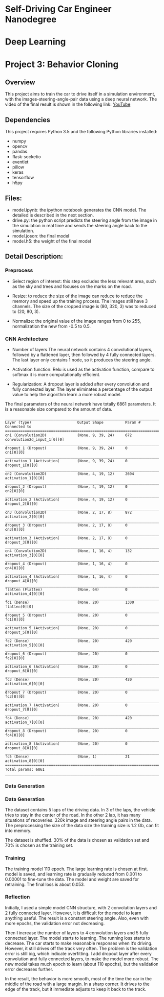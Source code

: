 # Self-Driving Car Engineer Nanodegree
# Deep Learning
# Project 3: Behavior Cloning

## Overview
This project aims to train the car to drive itself in a simulation environment, with the images-steering-angle-pair data using a deep neural network. The video of the final result is shown in the following link: [YouTube](https://www.youtube.com/watch?v=JLVWC8iJfss)

## Dependencies
This project requires Python 3.5 and the following Python libraries installed:

- numpy
- opencv
- pandas
- flask-socketio
- eventlet
- pillow
- keras
- tensorflow
- h5py

## Files:
- model.ipynb: the ipython notebook generates the CNN model. The detailed is described in the next section. 
- drive.py: the python script predicts the steering angle from the image in the simulation in real time and sends the steering angle back to the simulation.
- model.joson: the final model
- model.h5: the weight of the final model

## Detail Description:
### Preprocess
- Select region of interest: this step excludes the less relevant area, such as the sky and trees and focuses on the marks on the road.

- Resize: to reduce the size of the image can reduce to reduce the memory and speed up the training process. The images still have 3 channels. The size of the cropped image is (80, 320, 3) was to reduced to (20, 80, 3).

- Normalize: the original value of the image ranges from 0 to 255, normalization the new from -0.5 to 0.5.

### CNN Architecture

- Number of layers
The neural network contains 4 convolutional layers, followed by a flattened layer, then followed by 4 fully connected layers. The last layer only contains 1 node, so it produces the steering angle.

- Activation function: 
Relu is used as the activation function, compare to softmax it is more computationally efficient.

- Regularization:
A dropout layer is added after every convolution and fully connected layer. The layer eliminates a percentage of the output value to help the algorithm learn a more robust model.

The final parameters of the neural network have totally 6861 parameters. It is a reasonable size compared to the amount of data.

    ____________________________________________________________________________________________________
    Layer (type)                     Output Shape          Param #     Connected to                     
    ====================================================================================================
    cn1 (Convolution2D)              (None, 9, 39, 24)     672         convolution2d_input_1[0][0]      
    ____________________________________________________________________________________________________
    dropout_1 (Dropout)              (None, 9, 39, 24)     0           cn1[0][0]                        
    ____________________________________________________________________________________________________
    activation_1 (Activation)        (None, 9, 39, 24)     0           dropout_1[0][0]                  
    ____________________________________________________________________________________________________
    cn2 (Convolution2D)              (None, 4, 19, 12)     2604        activation_1[0][0]               
    ____________________________________________________________________________________________________
    dropout_2 (Dropout)              (None, 4, 19, 12)     0           cn2[0][0]                        
    ____________________________________________________________________________________________________
    activation_2 (Activation)        (None, 4, 19, 12)     0           dropout_2[0][0]                  
    ____________________________________________________________________________________________________
    cn3 (Convolution2D)              (None, 2, 17, 8)      872         activation_2[0][0]               
    ____________________________________________________________________________________________________
    dropout_3 (Dropout)              (None, 2, 17, 8)      0           cn3[0][0]                        
    ____________________________________________________________________________________________________
    activation_3 (Activation)        (None, 2, 17, 8)      0           dropout_3[0][0]                  
    ____________________________________________________________________________________________________
    cn4 (Convolution2D)              (None, 1, 16, 4)      132         activation_3[0][0]               
    ____________________________________________________________________________________________________
    dropout_4 (Dropout)              (None, 1, 16, 4)      0           cn4[0][0]                        
    ____________________________________________________________________________________________________
    activation_4 (Activation)        (None, 1, 16, 4)      0           dropout_4[0][0]                  
    ____________________________________________________________________________________________________
    flatten (Flatten)                (None, 64)            0           activation_4[0][0]               
    ____________________________________________________________________________________________________
    fc1 (Dense)                      (None, 20)            1300        flatten[0][0]                    
    ____________________________________________________________________________________________________
    dropout_5 (Dropout)              (None, 20)            0           fc1[0][0]                        
    ____________________________________________________________________________________________________
    activation_5 (Activation)        (None, 20)            0           dropout_5[0][0]                  
    ____________________________________________________________________________________________________
    fc2 (Dense)                      (None, 20)            420         activation_5[0][0]               
    ____________________________________________________________________________________________________
    dropout_6 (Dropout)              (None, 20)            0           fc2[0][0]                        
    ____________________________________________________________________________________________________
    activation_6 (Activation)        (None, 20)            0           dropout_6[0][0]                  
    ____________________________________________________________________________________________________
    fc3 (Dense)                      (None, 20)            420         activation_6[0][0]               
    ____________________________________________________________________________________________________
    dropout_7 (Dropout)              (None, 20)            0           fc3[0][0]                        
    ____________________________________________________________________________________________________
    activation_7 (Activation)        (None, 20)            0           dropout_7[0][0]                  
    ____________________________________________________________________________________________________
    fc4 (Dense)                      (None, 20)            420         activation_7[0][0]               
    ____________________________________________________________________________________________________
    dropout_8 (Dropout)              (None, 20)            0           fc4[0][0]                        
    ____________________________________________________________________________________________________
    activation_8 (Activation)        (None, 20)            0           dropout_8[0][0]                  
    ____________________________________________________________________________________________________
    fc5 (Dense)                      (None, 1)             21          activation_8[0][0]               
    ====================================================================================================
    Total params: 6861
    ____________________________________________________________________________________________________

### Data Generation

### Data Generation

The dataset contains 5 laps of the driving data. In 3 of the laps, the vehicle tries to stay in the center of the road. In the other 2 lap, it has many situations of recoveries. 320k image and steering angle pairs in the data. The preprocessing the size of the data size the training size is 1.2 Gb, can fit into memory.

The dataset is shuffled. 30% of the data is chosen as validation set and 70% is chosen as the training set.

### Training
The training model 110 epoch. The large learning rate is chosen at first. model is saved, and learning rate is gradually reduced from 0.001 to  0.00001 to fine-tune the data. The model and weight are saved for retraining. The final loss is about 0.053.

### Reflection
Initially, I used a simple model CNN structure, with 2 convolution layers and 2 fully connected layer. However, it is difficult for the model to learn anything useful. The result is a constant steering angle. Also, even with more epochs,  the validation error not decreasing.

Then I increase the number of layers to 4 convolution layers and 5 fully connected layer. The model starts to learning. The running loss starts to decrease. The car starts to make reasonable responses when it’s driving. However, it still drives off the track very often. The problem is the validation error is still big, which indicate overfitting. I add dropout layer after every convolution and fully connected layers, to make the model more robust. The new model takes much epoch to learn (about 110 epochs), but the validation error decreases further. 

In the result, the behavior is more smooth, most of the time the car in the middle of the road with a large margin. In a sharp corner. It drives to the edge of the track, but it immediate adjusts to keep it back to the track.

